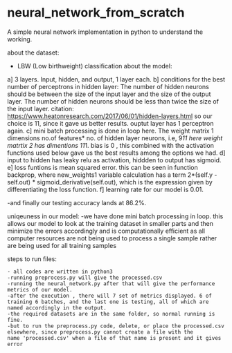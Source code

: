 # neural_network_from_scratch
A simple neural network implementation in python to understand the working.


about the dataset:
  - LBW (Low birthweight) classification
about the model:

a] 3 layers. Input, hidden, and output, 1 layer each.
b] conditions for the best number of perceptrons in hidden layer:
    	The number of hidden neurons should be between the size of the input layer and the size of the output layer.
    	The number of hidden neurons should be less than twice the size of the input layer.
    	citation: https://www.heatonresearch.com/2017/06/01/hidden-layers.html
        so our choice is 11, since it gave us better results.
  ouptut layer has 1 perceptron again.
c] mini batch processing is done in loop here. The weight matrix 1
   dimensions no.of features* no. of hidden layer neurons, i.e, 9*11 here
   weight matrtix 2 has dimentions 11*1.
   bias is 0 , this combined with the activation functions used below gave us the best results among the options we had.
d] input to hidden has leaky relu as activation, hiddden to output has sigmoid.
e] loss funtions is mean squared error. this can be seen in function backprop, where new_weights1 variable calculation
    has a term 2*(self.y - self.out) * sigmoid_derivative(self.out), which is the expression given by differentiating the
    loss function.
f] learning rate for our model is 0.01.
 
-and finally our testing accuracy lands at 86.2%.

uniqeuness in our model:
	-we have done mini batch processing in loop. this allows our model to look at the training dataset in smaller parts and then minimize the errors accordingly
 	and is computationally efficient as all computer resources are not being used to process a single sample rather are being used for all training samples
 

steps to run files:

	- all codes are written in python3
	-running preprocess.py will give the processed.csv
	-running the neural_network.py after that will give the performance metrics of our model.
	-after the execution , there will 7 set of metrics displayed. 6 of training 6 batches, and the last one is testing, all of which are named accordingly in the output. 
	-the required datasets are in the same folder, so normal running is fine.
	-but to run the preprocess.py code, delete, or place the processed.csv elsewhere, since preprocess.py cannot create a file with the
 	name 'processed.csv' when a file of that name is present and it gives error
  
 
